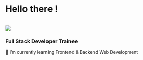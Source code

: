 <h1>Hello there !</h1>
<br>
<img src="Kirito-SAO.gif"/>
<br>
<h3>Full Stack Developer Trainee</h3>

<label for="">🌱 I’m currently learning Frontend & Backend Web Development</label>
<!--
**VeliZor/VeliZor** is a ✨ _special_ ✨ repository because its `README.md` (this file) appears on your GitHub profile.

Here are some ideas to get you started:

- 🔭 I’m currently working on ...
- 🌱 I’m currently learning ...
- 👯 I’m looking to collaborate on ...
- 🤔 I’m looking for help with ...
- 💬 Ask me about ...
- 📫 How to reach me: ...
- 😄 Pronouns: ...
- ⚡ Fun fact: ...
-->
